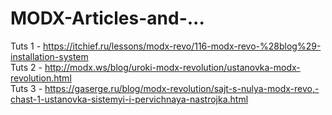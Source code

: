 # MODX-Articles-and-...
Tuts 1 - https://itchief.ru/lessons/modx-revo/116-modx-revo-%28blog%29-installation-system  
Tuts 2 - http://modx.ws/blog/uroki-modx-revolution/ustanovka-modx-revolution.html  
Tuts 3 - https://gaserge.ru/blog/modx-revolution/sajt-s-nulya-modx-revo,-chast-1-ustanovka-sistemyi-i-pervichnaya-nastrojka.html
